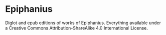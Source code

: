 # Epiphanius
Diglot and epub editions of works of Epiphanius. Everything available under a Creative Commons Attribution-ShareAlike 4.0 International License.
